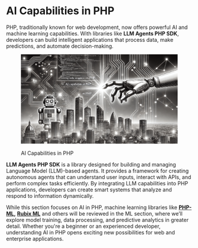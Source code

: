 # AI Capabilities in PHP

PHP, traditionally known for web development, now offers powerful AI and machine learning capabilities. With libraries like **LLM Agents PHP SDK**, developers can build intelligent applications that process data, make predictions, and automate decision-making.

<div align="left"><figure><img src="../../.gitbook/assets/ai-capabilities-in-php-min.png" alt="" width="563"><figcaption><p>AI Capabilities in PHP</p></figcaption></figure></div>

**LLM Agents PHP SDK** is a library designed for building and managing Language Model (LLM)-based agents. It provides a framework for creating autonomous agents that can understand user inputs, interact with APIs, and perform complex tasks efficiently. By integrating LLM capabilities into PHP applications, developers can create smart systems that analyze and respond to information dynamically.

While this section focuses on AI in PHP, machine learning libraries like [**PHP-ML**](../../machine-learning/ml-capabilities-in-php/introduction-to-php-ml.md)**,** [**Rubix ML**](../../machine-learning/ml-capabilities-in-php/introduction-to-rubix-ml.md) and others will be reviewed in the ML section, where we’ll explore model training, data processing, and predictive analytics in greater detail. Whether you're a beginner or an experienced developer, understanding AI in PHP opens exciting new possibilities for web and enterprise applications.
